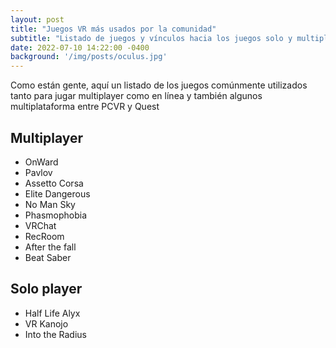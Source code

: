 ```yaml
---
layout: post
title: "Juegos VR más usados por la comunidad"
subtitle: "Listado de juegos y vínculos hacia los juegos solo y multiplayer más jugados "
date: 2022-07-10 14:22:00 -0400
background: '/img/posts/oculus.jpg'
---
```


Como están gente, aquí un listado de los juegos comúnmente utilizados tanto para jugar multiplayer como en línea y también algunos multiplataforma entre PCVR y Quest

## Multiplayer
- OnWard
- Pavlov
- Assetto Corsa
- Elite Dangerous
- No Man Sky
- Phasmophobia
- VRChat
- RecRoom
- After the fall
- Beat Saber

## Solo player
- Half Life Alyx
- VR Kanojo
- Into the Radius



